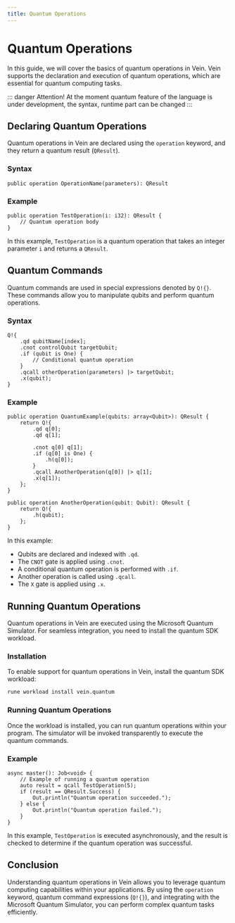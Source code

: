 ```yaml
---
title: Quantum Operations
---
```


# Quantum Operations <Badge type="danger" text="supported only in 0.97 version" /> 

In this guide, we will cover the basics of quantum operations in Vein. Vein supports the declaration and execution of quantum operations, which are essential for quantum computing tasks.

::: danger Attention! 
At the moment quantum feature of the language is under development, the syntax, runtime part can be changed
:::

## Declaring Quantum Operations

Quantum operations in Vein are declared using the `operation` keyword, and they return a quantum result (`QResult`).

### Syntax

```vein
public operation OperationName(parameters): QResult
```

### Example

```vein
public operation TestOperation(i: i32): QResult {
    // Quantum operation body
}
```

In this example, `TestOperation` is a quantum operation that takes an integer parameter `i` and returns a `QResult`.

## Quantum Commands

Quantum commands are used in special expressions denoted by `Q!{}`. These commands allow you to manipulate qubits and perform quantum operations.

### Syntax

```vein
Q!{
    .qd qubitName[index];
    .cnot controlQubit targetQubit;
    .if (qubit is One) {
        // Conditional quantum operation
    }
    .qcall otherOperation(parameters) |> targetQubit;
    .x(qubit);
}
```

### Example

```vein
public operation QuantumExample(qubits: array<Qubit>): QResult {
    return Q!{
        .qd q[0];
        .qd q[1];
        
        .cnot q[0] q[1];
        .if (q[0] is One) {
            .h(q[0]);
        }
        .qcall AnotherOperation(q[0]) |> q[1];
        .x(q[1]);
    };
}

public operation AnotherOperation(qubit: Qubit): QResult {
    return Q!{
        .h(qubit);
    };
}
```

In this example:
- Qubits are declared and indexed with `.qd`.
- The `CNOT` gate is applied using `.cnot`.
- A conditional quantum operation is performed with `.if`.
- Another operation is called using `.qcall`.
- The `X` gate is applied using `.x`.

## Running Quantum Operations

Quantum operations in Vein are executed using the Microsoft Quantum Simulator. For seamless integration, you need to install the quantum SDK workload.

### Installation

To enable support for quantum operations in Vein, install the quantum SDK workload:

```sh
rune workload install vein.quantum
```

### Running Quantum Operations

Once the workload is installed, you can run quantum operations within your program. The simulator will be invoked transparently to execute the quantum commands.

### Example

```vein
async master(): Job<void> {
    // Example of running a quantum operation
    auto result = qcall TestOperation(5);
    if (result == QResult.Success) {
        Out.println("Quantum operation succeeded.");
    } else {
        Out.println("Quantum operation failed.");
    }
}
```

In this example, `TestOperation` is executed asynchronously, and the result is checked to determine if the quantum operation was successful.

## Conclusion

Understanding quantum operations in Vein allows you to leverage quantum computing capabilities within your applications. By using the `operation` keyword, quantum command expressions (`Q!{}`), and integrating with the Microsoft Quantum Simulator, you can perform complex quantum tasks efficiently.